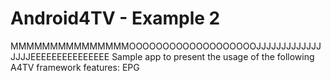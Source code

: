 Android4TV - Example 2
=============
MMMMMMMMMMMMMMMOOOOOOOOOOOOOOOOOOOJJJJJJJJJJJJJJJJJEEEEEEEEEEEEEEE
Sample app to present the usage of the following A4TV framework features: EPG
